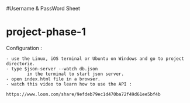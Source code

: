 #Username & PassWord Sheet
# project-phase-1
Configuration : 

    - use the Linux, iOS terminal or Ubuntu on Windows and go to project directorie.
    - type $json-server --watch db.json
            in the terminal to start json server.
    - open index.html file in a browser.
    - watch this video to learn how to use the API : 
	
	https://www.loom.com/share/9efdeb79ec1d470ba72f49d61ee5bf4b
    
      

